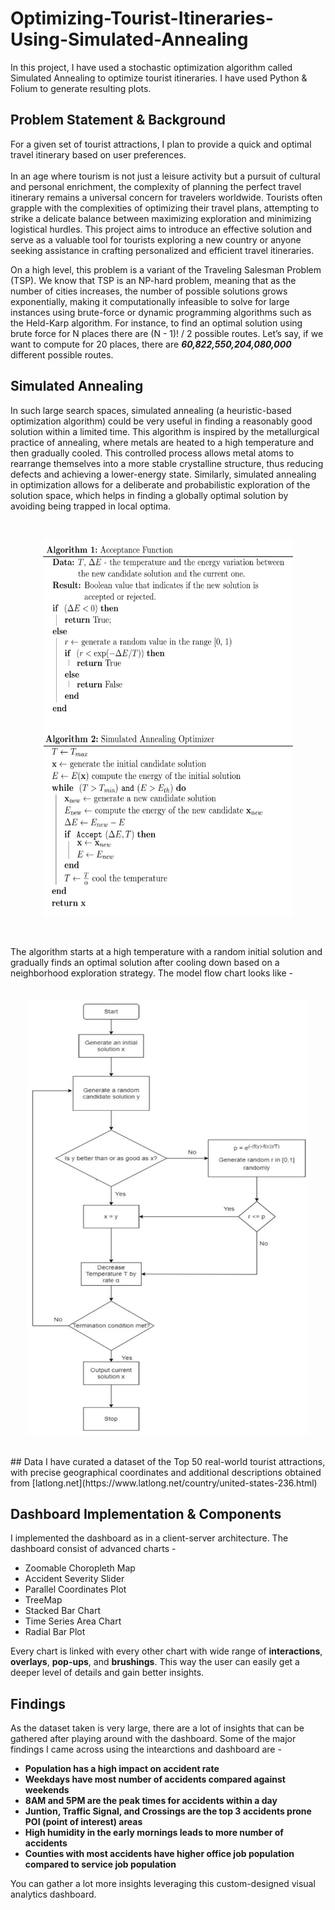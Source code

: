 # Optimizing-Tourist-Itineraries-Using-Simulated-Annealing
In this project, I have used a stochastic optimization algorithm called Simulated Annealing to optimize tourist itineraries. I have used Python & Folium to generate resulting plots. 

## Problem Statement & Background

For a given set of tourist attractions, I plan to provide a quick and optimal travel itinerary based on user preferences. <br>
<br>
In an age where tourism is not just a leisure activity but a pursuit of cultural and personal
enrichment, the complexity of planning the perfect travel itinerary remains a universal
concern for travelers worldwide. Tourists often grapple with the complexities of optimizing their travel plans, attempting to strike a
delicate balance between maximizing exploration and minimizing logistical hurdles. This project aims to introduce an effective solution and serve as a valuable tool for tourists exploring
a new country or anyone seeking assistance in crafting personalized and efficient travel itineraries.

On a high level, this problem is a variant of the Traveling Salesman Problem (TSP). We know
that TSP is an NP-hard problem, meaning that as the number of cities increases, the number of
possible solutions grows exponentially, making it computationally infeasible to solve for large
instances using brute-force or dynamic programming algorithms such as the Held-Karp algorithm. For
instance, to find an optimal solution using brute force for N places there are (N - 1)! / 2 possible routes. Let’s say, if we want to compute for 20 places, there are ***60,822,550,204,080,000*** different possible routes. 

## Simulated Annealing

In such large search spaces, simulated annealing (a heuristic-based optimization algorithm) could be very
useful in finding a reasonably good solution within a limited time. This algorithm is inspired by the metallurgical practice of
annealing, where metals are heated to a high temperature and then gradually cooled. This controlled
process allows metal atoms to rearrange themselves into a more stable crystalline structure, thus
reducing defects and achieving a lower-energy state. Similarly, simulated annealing in optimization
allows for a deliberate and probabilistic exploration of the solution space, which helps in finding a
globally optimal solution by avoiding being trapped in local optima.

<br>

<p align="center">
  <img src="https://github.com/thota-sasanth/Optimizing-Tourist-Itineraries-Using-Simulated-Annealing/blob/main/SA_algorithm1.png" width="400" height="300"> <img src="https://github.com/thota-sasanth/Optimizing-Tourist-Itineraries-Using-Simulated-Annealing/blob/main/SA_1.png" width="400" height="300">
</p>

<br>

The algorithm starts at a high temperature with a random initial solution and gradually finds an optimal solution after cooling down based on a neighborhood exploration strategy. The model flow chart looks like - 
<br>
<br>
<p align="center">
  <img src="https://github.com/thota-sasanth/Optimizing-Tourist-Itineraries-Using-Simulated-Annealing/blob/main/SA_flowchart.png" width="450" height="700">
</p>

<br>
## Data 
I have curated a dataset of the Top 50 real-world tourist attractions, with precise
geographical coordinates and additional descriptions obtained from [latlong.net](https://www.latlong.net/country/united-states-236.html) <br>


## Dashboard Implementation & Components
I implemented the dashboard as in a client-server architecture. The dashboard consist of advanced charts - 

* Zoomable Choropleth Map
* Accident Severity Slider
* Parallel Coordinates Plot
* TreeMap
* Stacked Bar Chart
* Time Series Area Chart
* Radial Bar Plot

Every chart is linked with every other chart with wide range of **interactions**, **overlays**, **pop-ups**, and **brushings**. This way the user can easily get a deeper level of details and gain better insights.
<br>

## Findings
As the dataset taken is very large, there are a lot of insights that can be gathered after playing around with the dashboard. Some of the major findings I came across using the intearctions and dashboard are - 

* **Population has a high impact on accident rate**
* **Weekdays have most number of accidents compared against weekends**
* **8AM and 5PM are the peak times for accidents within a day**
* **Juntion, Traffic Signal, and Crossings are the top 3 accidents prone POI (point of interest) areas**
* **High humidity in the early mornings leads to more number of accidents**
* **Counties with most accidents have higher office job population compared to service job population**

You can gather a lot more insights leveraging this custom-designed visual analytics dashboard.
<br>
<br>
